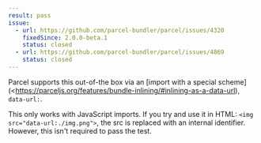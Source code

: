 ```yaml
---
result: pass
issue:
  - url: https://github.com/parcel-bundler/parcel/issues/4320
    fixedSince: 2.0.0-beta.1
    status: closed
  - url: https://github.com/parcel-bundler/parcel/issues/4869
    status: closed
---
```


Parcel supports this out-of-the box via an [import with a special scheme](<https://parceljs.org/features/bundle-inlining/#inlining-as-a-data-url), `data-url:`.

This only works with JavaScript imports. If you try and use it in HTML: `<img src="data-url:./img.png">`, the src is replaced with an internal identifier. However, this isn't required to pass the test.
